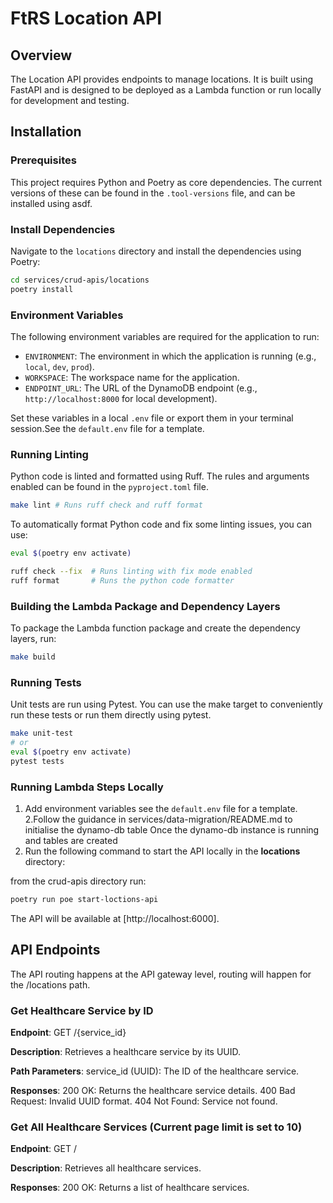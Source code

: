 # FtRS Location API

## Overview

The Location API provides endpoints to manage locations. It is built using FastAPI and is designed to be deployed as a Lambda function or run locally for development and testing.

## Installation

### Prerequisites

This project requires Python and Poetry as core dependencies.
The current versions of these can be found in the `.tool-versions` file, and can be installed using asdf.

### Install Dependencies

Navigate to the `locations` directory and install the dependencies using Poetry:

```bash
cd services/crud-apis/locations
poetry install
```

### Environment Variables

The following environment variables are required for the application to run:

- `ENVIRONMENT`: The environment in which the application is running (e.g., `local`, `dev`, `prod`).
- `WORKSPACE`: The workspace name for the application.
- `ENDPOINT_URL`: The URL of the DynamoDB endpoint (e.g., `http://localhost:8000` for local development).

Set these variables in a local `.env` file or export them in your terminal session.See the `default.env` file for a template.

### Running Linting

Python code is linted and formatted using Ruff. The rules and arguments enabled can be found in the `pyproject.toml` file.

```bash
make lint # Runs ruff check and ruff format
```

To automatically format Python code and fix some linting issues, you can use:

```bash
eval $(poetry env activate)

ruff check --fix  # Runs linting with fix mode enabled
ruff format       # Runs the python code formatter
```

### Building the Lambda Package and Dependency Layers

To package the Lambda function package and create the dependency layers, run:

```bash
make build
```

### Running Tests

Unit tests are run using Pytest. You can use the make target to conveniently run these tests or run them directly using pytest.

```bash
make unit-test
# or
eval $(poetry env activate)
pytest tests
```

### Running Lambda Steps Locally

1. Add environment variables see the `default.env` file for a template.
2.Follow the guidance in services/data-migration/README.md to initialise the dynamo-db table
  Once the dynamo-db instance is running and tables are created
2. Run the following command to start the API locally in the **locations** directory:

from the crud-apis directory run:

```bash
poetry run poe start-loctions-api
```

The API will be available at [http://localhost:6000].

## API Endpoints

The API routing happens at the API gateway level, routing will happen for the /locations path.

### Get Healthcare Service by ID

**Endpoint**: GET /{service_id}

**Description**: Retrieves a healthcare service by its UUID.

**Path Parameters**: service_id (UUID): The ID of the healthcare service.

**Responses**:
 200 OK: Returns the healthcare service details.
 400 Bad Request: Invalid UUID format.
 404 Not Found: Service not found.

### Get All Healthcare Services (Current page limit is set to 10)

**Endpoint**: GET /

**Description**: Retrieves all healthcare services.

**Responses**: 200 OK: Returns a list of healthcare services.
